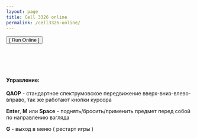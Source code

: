```yaml
---
layout: page
title: Cell 3326 online
permalink: /cell3326-online/
---
```

  <button class="button" onclick="unreal.go('/release/cell3326.tap')">[ Run Online ]</button><br/><br/>
    <canvas id="canvas" style="display:none"></canvas>
    <script>
        document.unreal = new function() {
          this.go = function(path) {
            console.log(window.Module)
            if (typeof Module === "undefined") {
              window.Module = {
                preRun: [],
                postRun: [],
                onInit:function(){
                  Module.ccall("OnCommand", null, ["string"], ["filtering=on"]);
                  Module.ccall("OnCommand", null, ["string"], ["zoom=fill screen"]);
                },
                onReady: function() {
                  Module.ccall("OnCommand", null, ["string"], ["filtering=on"]);
                  Module.ccall("OnCommand", null, ["string"], ["zoom=fill screen"]);
                  Module.ccall("OpenFile", null, ["string"], [path]);
                },
                canvas: (
                  function() {
                    return document.getElementById("canvas"); 
                  })(),
                locateFile: function(file) {
                  return '/release/' + file;
                  } 
                };
              var inject = document.createElement("script"); inject.src = "/release/unreal_speccy_portable.js"; document.body.appendChild(inject);
            }
            document.getElementById("canvas").style.display = "block";
            document.querySelector('canvas').focus();
            document.getElementById("buttonFullScreen").style.visibility = "visible";
          }
        }
        </script>
<div id="buttonFullScreen" style="visibility: hidden">
  <button name="buttonFullScreen" onclick="document.querySelector('canvas').requestFullscreen()">Fullscreen game</button>
<-- нажать сюда чтобы развернуть игру на полный экран. Для перехода обратно нажмите Esc.
</div>

#### Управление:

**QAOP** - стандартное спектрумовское передвижение вверх-вниз-влево-вправо, так же работают кнопки курсора

 **Enter**, **M** или **Space** - поднять/бросить/применить предмет перед собой по направлению взгляда

 **G** - выход в меню ( рестарт игры )
